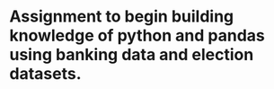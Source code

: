 # Assignment to begin building knowledge of python and pandas using banking data and election datasets.
